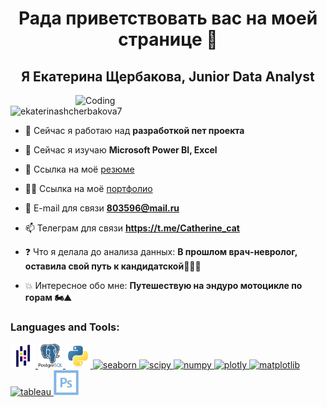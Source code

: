 <h1 align="center">Рада приветствовать вас на моей странице 👋</h1>
<h2 align="center">Я Екатерина Щербакова, Junior Data Analyst</h2>

<img align = "right" alt ="Coding" width = "400" src ="https://img.freepik.com/free-vector/programmer-working-web-development-code-engineer-programming-python-php-java-script-computer_90220-249.jpg?w=1380&t=st=1692124278~exp=1692124878~hmac=41c338933d5efdc432886aaf5314ba083833221454682bc4b683157a83588a93">

<p align="left"> <img src="https://komarev.com/ghpvc/?username=ekaterinashcherbakova7&label=Profile%20views&color=0e75b6&style=flat" alt="ekaterinashcherbakova7" /> </p>


- 🔭 Сейчас я работаю над **разработкой пет проекта**

- 🌱 Сейчас я изучаю **Microsoft Power BI, Excel**

- 🔴 Ссылка на моё [резюме](https://hh.ru/resume/9fc1c1dfff0c44abd00039ed1f39567450745a?hhtmFrom=resume_list)

- 👨‍💻 Ссылка на моё [портфолио](https://github.com/EkaterinaShcherbakova7/Portfolio)

- 📧 E-mail для связи **803596@mail.ru**

- 📫 Телеграм для связи **https://t.me/Catherine_cat**

- ❓ Что я делала до анализа данных: **В прошлом врач-невролог, оставила свой путь к кандидатской👩🏻‍⚕️** 
  
- 💥 Интересное обо мне: **Путешествую на эндуро мотоцикле по горам 🏍⛰** 


<p align="left">
</p>

<h3 align="left">Languages and Tools:</h3>
<p align="left"> <a href="https://pandas.pydata.org/" target="_blank" rel="noreferrer"> <img src="https://raw.githubusercontent.com/devicons/devicon/2ae2a900d2f041da66e950e4d48052658d850630/icons/pandas/pandas-original.svg" alt="pandas" width="40" height="40"/> </a>  <a href="https://www.postgresql.org" target="_blank" rel="noreferrer"> <img src="https://raw.githubusercontent.com/devicons/devicon/master/icons/postgresql/postgresql-original-wordmark.svg" alt="postgresql" width="40" height="40"/> </a> <a href="https://www.python.org" target="_blank" rel="noreferrer"> <img src="https://raw.githubusercontent.com/devicons/devicon/master/icons/python/python-original.svg" alt="python" width="40" height="40"/> </a> <a href="https://seaborn.pydata.org/" target="_blank" rel="noreferrer"> <img src="https://seaborn.pydata.org/_images/logo-mark-lightbg.svg" alt="seaborn" width="40" height="40"/> </a> 
</a> <a href="https://scipy.org/" target="_blank" rel="noreferrer"> <img src="https://scipy.org/images/logo.svg" alt="scipy" width="40" height="40"/>
</a> <a href="https://numpy.org/" target="_blank" rel="noreferrer"> <img src="https://numpy.org/images/logo.svg" alt="numpy" width="40" height="40"/>
  </a> <a href="https://plotly.com/graphing-libraries/" target="_blank" rel="noreferrer"> <img src="https://www.vectorlogo.zone/logos/plot_ly/plot_ly-official.svg" alt="plotly" width="40" height="40"/>
    </a> <a href="https://matplotlib.org/stable/index.html" target="_blank" rel="noreferrer"> <img src="https://matplotlib.org/stable/_static/images/logo2.svg" alt="matplotlib" width="40" height="40"/>
      </a> <a href="https://mkt.tableau.com/" target="_blank" rel="noreferrer"> <img src="https://seeklogo.com/images/T/tableau-software-logo-F1CE2CA54A-seeklogo.com.png" alt="tableau" width="40" height="40"/> <a href="https://www.photoshop.com/en" target="_blank" rel="noreferrer"> <img src="https://raw.githubusercontent.com/devicons/devicon/master/icons/photoshop/photoshop-line.svg" alt="photoshop" width="40" height="40"/> </a>

</p>



